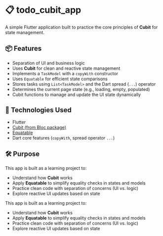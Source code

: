 # 📋 todo_cubit_app

A simple Flutter application built to practice the core principles of **Cubit** for state management.

## 📦 Features

- Separation of UI and business logic
- Uses **Cubit** for clean and reactive state management
- Implements a `TaskModel` with a `copyWith` constructor
- Uses `Equatable` for efficient state comparisons
- Stores tasks using `List<TaskModel>` and the Dart spread (`...`) operator
- Determines the current page state (e.g., loading, empty, populated)
- Cubit functions to manage and update the UI state dynamically

## 🧱 Technologies Used

- Flutter
- [Cubit (from Bloc package)](https://pub.dev/packages/flutter_bloc)
- [Equatable](https://pub.dev/packages/equatable)
- Dart core features (`copyWith`, spread operator `...`)

## 🛠️ Purpose

This app is built as a learning project to:

- Understand how **Cubit** works
- Apply **Equatable** to simplify equality checks in states and models
- Practice clean code with separation of concerns (UI vs. logic)
- Explore reactive UI updates based on state

This app is built as a learning project to:

- Understand how **Cubit** works
- Apply **Equatable** to simplify equality checks in states and models
- Practice clean code with separation of concerns (UI vs. logic)
- Explore reactive UI updates based on state
